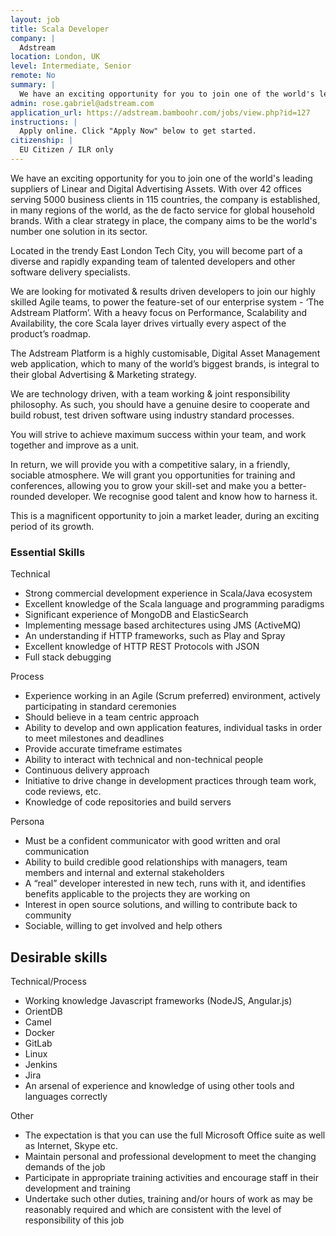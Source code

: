 ```yaml
---
layout: job
title: Scala Developer
company: |
  Adstream
location: London, UK
level: Intermediate, Senior
remote: No
summary: |
  We have an exciting opportunity for you to join one of the world's leading suppliers of Linear and Digital Advertising Assets.  We are looking for motivated & results driven Scala Developers to join our highly skilled Agile teams, to power the feature-set of our enterprise system - ‘The Adstream Platform’. With a heavy focus on Performance, Scalability and Availability, the core Scala layer drives virtually every aspect of the product’s roadmap.
admin: rose.gabriel@adstream.com
application_url: https://adstream.bamboohr.com/jobs/view.php?id=127
instructions: |
  Apply online. Click "Apply Now" below to get started.
citizenship: |
  EU Citizen / ILR only
---
```


<!-- break -->

We have an exciting opportunity for you to join one of the world's leading suppliers of Linear and Digital Advertising Assets. With over 42 offices serving 5000 business clients in 115 countries, the company is established, in many regions of the world, as the de facto service for global household brands. With a clear strategy in place, the company aims to be the world's number one solution in its sector.

Located in the trendy East London Tech City, you will become part of a diverse and rapidly expanding team of talented developers and other software delivery specialists.

We are looking for motivated & results driven developers to join our highly skilled Agile teams, to power the feature-set of our enterprise system - ‘The Adstream Platform’. With a heavy focus on Performance, Scalability and Availability, the core Scala layer drives virtually every aspect of the product’s roadmap.

The Adstream Platform is a highly customisable, Digital Asset Management web application, which to many of the world’s biggest brands, is integral to their global Advertising & Marketing strategy.

We are technology driven, with a team working & joint responsibility philosophy. As such, you should have a genuine desire to cooperate and build robust, test driven software using industry standard processes.

You will strive to achieve maximum success within your team, and work together and improve as a unit.

In return, we will provide you with a competitive salary, in a friendly, sociable atmosphere. We will grant you opportunities for training and conferences, allowing you to grow your skill-set and make you a better-rounded developer. We recognise good talent and know how to harness it.

This is a magnificent opportunity to join a market leader, during an exciting period of its growth.

### Essential Skills

Technical

- Strong commercial development experience in Scala/Java ecosystem
- Excellent knowledge of the Scala language and programming paradigms
- Significant experience of MongoDB and ElasticSearch
- Implementing message based architectures using JMS (ActiveMQ)
- An understanding if HTTP frameworks, such as Play and Spray
- Excellent knowledge of HTTP REST Protocols with JSON
- Full stack debugging

Process

- Experience working in an Agile (Scrum preferred) environment, actively participating in standard ceremonies
- Should believe in a team centric approach
- Ability to develop and own application features, individual tasks in order to meet milestones and deadlines
- Provide accurate timeframe estimates
- Ability to interact with technical and non-technical people
- Continuous delivery approach
- Initiative to drive change in development practices through team work, code reviews, etc.
- Knowledge of code repositories and build servers

Persona

- Must be a confident communicator with good written and oral communication
- Ability to build credible good relationships with managers, team members and internal and external stakeholders
- A “real” developer interested in new tech, runs with it, and identifies benefits applicable to the projects they are working on
- Interest in open source solutions, and willing to contribute back to community
- Sociable, willing to get involved and help others

## Desirable skills

Technical/Process

- Working knowledge Javascript frameworks (NodeJS, Angular.js)
- OrientDB
- Camel
- Docker
- GitLab
- Linux
- Jenkins
- Jira
- An arsenal of experience and knowledge of using other tools and languages correctly

Other

- The expectation is that you can use the full Microsoft Office suite as well as Internet, Skype etc.
- Maintain personal and professional development to meet the changing demands of the job
- Participate in appropriate training activities and encourage staff in their development and training
- Undertake such other duties, training and/or hours of work as may be reasonably required and which are consistent with the level of responsibility of this job

